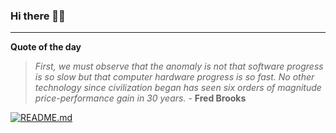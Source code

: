 ### Hi there 👋🏻


---

**Quote of the day**

> *First, we must observe that the anomaly is not that software progress is so slow but that computer hardware progress is so fast. No other technology since civilization began has seen six orders of magnitude price-performance gain in 30 years.* - **Fred Brooks** 

[![README.md](https://github.com/marcolovazzano/marcolovazzano/actions/workflows/readme.yml/badge.svg)](https://github.com/marcolovazzano/marcolovazzano/actions/workflows/readme.yml)
